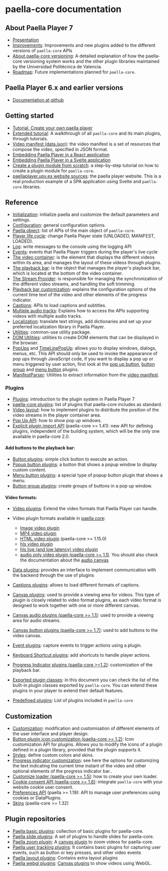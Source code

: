 # paella-core documentation

## About Paella Player 7

- [Presentation](paella_player_7_presentation.md)
- [Improvements](improvements.md): Improvements and new plugins added to the different versions of `paella-core` APIs
- [About paella-core versioning](versioning.md): A detailed explanation of how the paella-core versioning system works and the other plugin libraries maintained by the Universidad Politécnica de Valencia.
- [Roadmap](roadmap.md): Future implementations planned for `paella-core`.

## Paella Player 6.x and earlier versions

- [Documentation at github](https://github.com/polimediaupv/paella/tree/develop/doc)

## Getting started

- [Tutorial. Create your own paella player](tutorial.md)
- [Extended tutorial](tutorial/index.md): A walkthrough of all `paella-core` and its main plugins, through tutorials.
- [Video manifest (data.json)](video_manifest.md): the video manifest is a set of resources that compose the video, specified in JSON format.
- [Embedding Paella Player in a React application](paella_react.md)
- [Embedding Paella Player in a Svelte application](paella_svelte.md)
- [Create a plugin module from scratch](plugin_module_tutorial.md): a step-by-step tutorial on how to create a plugin module for `paella-core`.
- [paellaplayer.upv.es website sources](https://github.com/polimediaupv/paellaplayer.upv.es/tree/paella-7-site): the paella player website. This is a real production example of a SPA application using Svelte and `paella-core` libraries.


## Reference

- [Initialization](initialization.md): initialize paella and customize the default parameters and settings.
- [Configuration](configuration.md): general configuration options.
- [Paella object](paella_object.md): list of APIs of the main object of `paella-core`.
- [Player life cycle](life_cycle.md): change Paella Player state (UNLOADED, MANIFEST, LOADED).
- [Log](log.md): write messages to the console using the logging API
- [Events](events.md): events that Paella Player triggers during the player's live cycle
- [The video container](video_container.md): is the element that displays the different videos within its area, and manages the layout of these videos through plugins.
- [The playback bar](playback_bar.md): is the object that manages the player's playback bar, which is located at the bottom of the video container.
- [The Stream Provider](stream_provider.md): is responsible for managing the synchronization of the different video streams, and handling the soft trimming.
- [Playback bar customization](progress_indicator_customization.md): explains the configuration options of the current time text of the video and other elements of the progress indicator.
- [Captions](captions.md): APIs to load captions and subtitles.
- [Multiple audio tracks](multiaudio.md): Explains how to access the APIs supporting videos with multiple audio tracks.
- [Localization](localization.md): translate text strings, add dictionaries and set up your preferred localization library in Paella Player.
- [Utilities](utils.md): common-use utility package.
- [DOM Utilities](dom_utilities.md): utilities to create DOM elements that can be displayed in the browser.
- [PopUps](pop_up_api.md) and [TimeLinePopUp](time_line_pop_up.md): allows you to display windows, dialogs, menus, etc. This API should only be used to invoke the appearance of pop ups through JavaScript code, if you want to display a pop up or menu triggered by user action, first look at the [pop up button](popup_button_plugin.md), [button group](button_group_plugin.md) and [menu button](menu_button_plugin.md) plugins.
- [ManifestParser](manifest_parser.md): Utilities to extract information from the [video manifest](video_manifest.md).


### Plugins

- [Plugins](plugins.md): introduction to the plugin system in Paella Player 7
- [paella-core plugins](paella_core_plugins.md): list of plugins that paella-core includes as standard.
- [Video layout](video_layout.md): how to implement plugins to distribute the position of the video streams in the player container area.
- [Pop Up API](pop_up_api.md): how to show pop up windows.
- [Explicit plugin import API](explicit_import_plugin_api.md) (paella-core >= 1.41): new API for defining plugins, independent of the building system, which will be the only one available in paella-core 2.0.

#### Add buttons to the playback bar:

- [Button plugins](button_plugin.md): simple click button to execute an action.
- [Popup button plugins](popup_button_plugin.md): a button that shows a popup window to display custom content.
- [Menu button plugins](menu_button_plugin.md): a special type of popup button plugin that shows a menu.
- [Button group plugins](button_group_plugin.md): create groups of buttons in a pop up window.

#### Video formats:

- [Video plugins](video_plugin.md): Extend the video formats that Paella Player can handle.
- Video plugin formats available in [paella core](https://github.com/polimediaupv/paella-core):

    * [Image video plugin](image_video_plugin.md)
    * [MP4 video plugin](mp4_video_plugin.md)
    * [HTML video plugin](html_video_plugin.md) (paella-core >= 1.15.0)
    * [hls video plugin](hls_video_plugin.md)
    * [hls live (and low latency) video plugin](hls_live_video_plugin.md)
    * [audio only video plugin (paella-core >= 1.1)](audio_video_plugin.md). You should also check the documentation about the [audio canvas](audio_canvas_plugin.md)

- [Data plugins](data_plugins.md): provides an interface to implement communication with the backend through the use of plugins
- [Captions plugins](captions_plugins.md): allows to load different formats of captions.
- [Canvas plugins](canvas_plugin.md): used to provide a viewing area for videos. This type of plugin is closely related to video format plugins, as each video format is designed to work together with one or more different canvas.
- [Canvas audio plugins (paella-core >= 1.1)](audio_canvas_plugin.md): used to provide a viewing area for audio streams.
- [Canvas button plugins (paella-core >= 1.7)](canvas_button_plugin.md): used to add buttons to the video canvas.
- [Event plugins](event_log_plugins.md): capture events to trigger actions using a plugin.
- [Keyboard Shortcut plugins](key_shortucts.md): add shortcuts to handle player actions.
- [Progress Indicator plugins (paella-core >=1.2)](progress_indicator_plugin.md): customization of the playback bar.
- [Exported plugin classes](exported_plugins.md): in this document you can check the list of the built-in plugin classes exported by `paella-core`. You can extend these plugins in your player to extend their default features.
- [Predefined plugins](predefined_plugins.md): List of plugins included in `paella-core`

## Customization

- [Customization](customization.md): modification and customisation of different elements of the user interface and player design.
- [Button plugin icon customization (paella-core >= 1.2)](plugin_icon_customization.md): Icon customization API for plugins. Allows you to modify the icons of a plugin defined in a plugin library, provided that the plugin supports it.
- [Styles](styles.md): define custom colors and skins.
- [Progress indicator customization](progress_indicator_customization.md): see here the options for customizing the text indicating the current time instant of the video and other optional elements of the progress indicator bar..
- [Customize loader (paella-core >= 1.5)](loader.md): how to create your own loader.
- [Cookie consent API (paella-core >= 1.8)](cookie_consent.md): integrate `paella-core` with your website cookie user consent.
- [Preferences API](preferences.md) (paella >= 1.19): API to manage user preferences using cookies or DataPlugins.
- [Skins](skin_api.md) (paella-core >= 1.32)


## Plugin repositories

- [Paella basic plugins](https://github.com/polimediaupv/paella-basic-plugins): collection of basic plugins for paella-core.
- [Paella slide plugins](https://github.com/polimediaupv/paella-slide-plugins): A set of plugins to handle slides for paella-core.
- [Paella zoom plugin](https://github.com/polimediaupv/paella-zoom-plugin): A [canvas plugin](canvas_plugin.md) to zoom videos for paella-core.
- [Paella user tracking plugins](https://github.com/polimediaupv/paella-user-tracking): It contains basic plugins for capturing user events, such as button or key presses, and other video events
- [Paella layout plugins](https://github.com/polimediaupv/paella-layout-plugins): Contains extra layout plugins
- [Paella webgl plugins](https://github.com/polimediaupv/paella-webgl-plugins): [Canvas plugins](canvas_plugin.md) to show videos using WebGL.
